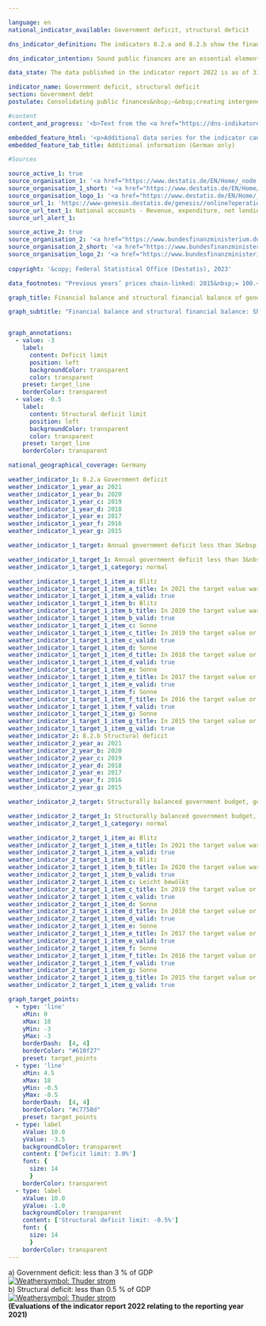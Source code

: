 ```yaml
---

language: en    
national_indicator_available: Government deficit, structural deficit    

dns_indicator_definition: The indicators 8.2.a and 8.2.b show the financial balance of general government (deficit or surplus) and the structural financial balance as a percentage of gross domestic product (<abbr title="Gross domestic product" tabindex="0">GDP</abbr>) at current prices. The public financial balance is calculated as government revenue minus government expenditure, measured on a national accounts basis. The annual structural balance refers to the part of the financial balance that is not attributable to cyclical fluctuations and temporary effects. A negative financial balance is known as a deficit; a positive as a surplus.    

dns_indicator_intention: Sound public finances are an essential element of a sustainable fiscal policy. A policy that relies too heavily on borrowing to fund current public expenditure and then passes this debt on to future generations is simply not sustainable.<br>According to the convergence criteria for the European Union, known as the Maastricht criteria, the annual government deficit should be less than 3&nbsp;% of <abbr title="Gross domestic product" tabindex="0">GDP</abbr>. The structural deficit must not exceed 0.5&nbsp;% of <abbr title="Gross domestic product" tabindex="0">GDP</abbr>. These are the stipulations of the European Stability and Growth Pact. The guiding principle of the structurally balanced budget has also been enshrined in Germany’s Basic Law since 2009&nbsp;(Article 109, referred to as the debt brake).    

data_state: The data published in the indicator report 2022 is as of 31 October 2022. The data shown on this platform is updated regularly, so that more current data may be available online than published in the <a href="https://dns-indikatoren.de/en/publications_reports/">indicator report 2022</a>.    

indicator_name: Government deficit, structural deficit    
section: Government debt    
postulate: Consolidating public finances&nbsp;–&nbsp;creating intergenerational equity    

#content     
content_and_progress: '<b>Text from the <a href="https://dns-indikatoren.de/en/publications_reports/">Indicator Report 2022&nbsp;</a></b><br><br>The method used to calculate <abbr title="Gross domestic product" tabindex="0">GDP</abbr> and the financial balance of general government is laid down in the European System of National and Regional Accounts (<abbr title="European System of National and Regional Accounts" tabindex="0">ESA</abbr>) and is applied by the Federal Statistical Office. The structural financial balance, on the other hand, is determined by the Federal Ministry of Finance. The calculation of government net borrowing takes into account the finances of the public authorities, that is to say the Federal Government, the Länder and local government, and the finances of the social insurance system.<br><br>In 2012, the Government achieved an overall surplus of 0.3&nbsp;billion euros, which was the first positive balance since the financial and economic crisis of 2008/2009. Financial balance increased to 65.6&nbsp;billion euros or 1.9&nbsp;% of <abbr title="Gross domestic product" tabindex="0">GDP</abbr> until 2018. In 2019, the financial surplus amounted to 53.2&nbsp;billion euros and 1.5&nbsp;% of <abbr title="Gross domestic product" tabindex="0">GDP</abbr> (preliminary data). A financial deficit in 2020&nbsp;and 2021&nbsp;emerged in consequence of the <abbr title="Coronavirus SARS-CoV-2" tabindex="0">COVID-19</abbr>&nbsp;pandemic. The deficit in 2020&nbsp;amounted to 147.6&nbsp;billion euros. Since 1991, only 1995&nbsp;had a higher deficit (178.7&nbsp;billion euros). A European comparison of financial deficits in 2021&nbsp;reveals that Germany’s negative financial balance of 3.7&nbsp;% of <abbr title="Gross domestic product" tabindex="0">GDP</abbr> was below European average of 4.6&nbsp;%. Twelve countries had a lower deficit ratio than Germany; 14&nbsp;countries were above. Denmark (+&nbsp;3.6&nbsp;%) and Luxembourg (+&nbsp;0.8&nbsp;%) even generated a financial surplus.<br><br>In 2021, the Government generated an overall deficit of 134.3&nbsp;billion euros. The federal deficit came to 145.9&nbsp;billion euros. At the same time, Länder, local governments and social insurance yet again recorded an aggregate surplus. The balances for the Länder (2.8&nbsp;billion euros), the social insurance fund (4.3&nbsp;billion euros) and local government (4.6&nbsp;billion euros) were also positive. The national budget in 2021&nbsp;showed a structural deficit of 2.5&nbsp;% of <abbr title="Gross domestic product" tabindex="0">GDP</abbr> (preliminary data). This meant that the <abbr title="European Union" tabindex="0">EU</abbr> convergence criteria for both the government deficit and the structural deficit had not been met in 2021&nbsp;as previous year: in 2020, the federal deficit was 87.4&nbsp;billion euros, that of the Länder was 30.9&nbsp;billion euros and social insurance fund 34.8&nbsp;billion euros. Only local governments reported a surplus of 5.5&nbsp;billion euros in 2020.<br><br>In 2020, government revenues decreased for a short time, however, they increased again in 2021&nbsp;and were 5.9&nbsp;% above the value in 2019. Government spendings increased by 18.1&nbsp;% in the same period. The largest item on the expenditure side of the national accounts are social benefits other than social transfers in kind. These accounted for 33.1&nbsp;% of government spendings (610.9&nbsp;billion euros). Social benefits in kind accounted for 17.9&nbsp;% (330.0&nbsp;billion euros). 70.4&nbsp;% of social benefits other than social transfers in kind fall under the heading of social insurance, primarily in the form of pensions (340&nbsp;billion euros); spendings on social benefits in kind predominantly incurred for statutory health insurance (249.9&nbsp;billion euros).'    

embedded_feature_html: '<p>Additional data series for the indicator can be found <a href="https://dnsTestEnvironment.github.io/dns-indicators/public/AddInfos/de/8_2_ab.pdf" target="_blank" >here</a>.</p><br><small>Note: You can display the PDF document directly in your browser or download the PDF document and open it with a PDF reader of your choice. We will be happy to advise you.</small>'
embedded_feature_tab_title: Additional information (German only)    

#Sources    

source_active_1: true
source_organisation_1: '<a href="https://www.destatis.de/EN/Home/_node.html" target="_blank" onclick="return confirm_alert('')>Federal Statistical Office</a>'
source_organisation_1_short: '<a href="https://www.destatis.de/EN/Home/_node.html" target="_blank" onclick="return confirm_alert('')>Federal Statistical Office</a>'
source_organisation_logo_1: '<a href="https://www.destatis.de/EN/Home/_node.html" target="_blank" onclick="return confirm_alert('')><img src="www.dnsTestEnvironment.github.io/dns-indicators/public/OrgImgEn/destatis.png" alt="Federal Statistical Office" title=" Click here to visit the homepage of the organizationFederal Statistical Office" style="height:60px; width:148px; border: transparent"/></a>'
source_url_1: 'https://www-genesis.destatis.de/genesis//online?operation=table&code=81000-0031&bypass=true&levelindex=1&levelid=1660802268437&language=en'
source_url_text_1: National accounts - Revenue, expenditure, net lending/net borrowing of general government&nbsp;–&nbsp;GENESIS online 81000-0031
source_url_alert_1: 

source_active_2: true
source_organisation_2: '<a href="https://www.bundesfinanzministerium.de/Web/EN/Home/home.html" target="_blank" onclick="return confirm_alert('')>Federal Ministry of Finance</a>'
source_organisation_2_short: '<a href="https://www.bundesfinanzministerium.de/Web/EN/Home/home.html" target="_blank" onclick="return confirm_alert('')>Federal Ministry of Finance</a>'
source_organisation_logo_2: '<a href="https://www.bundesfinanzministerium.de/Web/EN/Home/home.html" target="_blank" onclick="return confirm_alert('')><img src="www.dnsTestEnvironment.github.io/dns-indicators/public/OrgImgEn/bmf.png" alt="Federal Ministry of Finance" title=" Click here to visit the homepage of the organizationFederal Ministry of Finance" style="height:60px; width:148px; border: transparent"/></a>'
    
copyright: '&copy; Federal Statistical Office (Destatis), 2023'    

data_footnotes: "Previous years’ prices chain-linked: 2015&nbsp;= 100.<br>• 2019&nbsp;to 2022&nbsp;preliminary data.<br>• Structural deficit: Special evaluation based on the following data source: Federal Ministry of Finance."    

graph_title: Financial balance and structural financial balance of general government    

graph_subtitle: "Financial balance and structural financial balance: Share of GDP (current prices); gross domestic product (price-adjusted): Year-on-year change"    


graph_annotations:
  - value: -3
    label:
      content: Deficit limit
      position: left
      backgroundColor: transparent
      color: transparent
    preset: target_line
    borderColor: transparent
  - value: -0.5
    label:
      content: Structural deficit limit
      position: left
      backgroundColor: transparent
      color: transparent
    preset: target_line
    borderColor: transparent        

national_geographical_coverage: Germany    

weather_indicator_1: 8.2.a Government deficit
weather_indicator_1_year_a: 2021
weather_indicator_1_year_b: 2020
weather_indicator_1_year_c: 2019
weather_indicator_1_year_d: 2018
weather_indicator_1_year_e: 2017
weather_indicator_1_year_f: 2016
weather_indicator_1_year_g: 2015

weather_indicator_1_target: Annual government deficit less than 3&nbsp;% of <abbr title="Gross domestic product" tabindex="0">GDP</abbr>, to be maintained until 2030

weather_indicator_1_target_1: Annual government deficit less than 3&nbsp;% of <abbr title="Gross domestic product" tabindex="0">GDP</abbr>, to be maintained until 2030
weather_indicator_1_target_1_category: normal

weather_indicator_1_target_1_item_a: Blitz
weather_indicator_1_target_1_item_a_title: In 2021 the target value was missed and the indicator had not moved towards the target on average over the previous changes.
weather_indicator_1_target_1_item_a_valid: true
weather_indicator_1_target_1_item_b: Blitz
weather_indicator_1_target_1_item_b_title: In 2020 the target value was missed and the indicator had not moved towards the target on average over the previous changes.
weather_indicator_1_target_1_item_b_valid: true
weather_indicator_1_target_1_item_c: Sonne
weather_indicator_1_target_1_item_c_title: In 2019 the target value or a better value was achieved and the average change did not point in the direction of deterioration.
weather_indicator_1_target_1_item_c_valid: true
weather_indicator_1_target_1_item_d: Sonne
weather_indicator_1_target_1_item_d_title: In 2018 the target value or a better value was achieved and the average change did not point in the direction of deterioration.
weather_indicator_1_target_1_item_d_valid: true
weather_indicator_1_target_1_item_e: Sonne
weather_indicator_1_target_1_item_e_title: In 2017 the target value or a better value was achieved and the average change did not point in the direction of deterioration.
weather_indicator_1_target_1_item_e_valid: true
weather_indicator_1_target_1_item_f: Sonne
weather_indicator_1_target_1_item_f_title: In 2016 the target value or a better value was achieved and the average change did not point in the direction of deterioration.
weather_indicator_1_target_1_item_f_valid: true
weather_indicator_1_target_1_item_g: Sonne
weather_indicator_1_target_1_item_g_title: In 2015 the target value or a better value was achieved and the average change did not point in the direction of deterioration.
weather_indicator_1_target_1_item_g_valid: true
weather_indicator_2: 8.2.b Structural deficit
weather_indicator_2_year_a: 2021
weather_indicator_2_year_b: 2020
weather_indicator_2_year_c: 2019
weather_indicator_2_year_d: 2018
weather_indicator_2_year_e: 2017
weather_indicator_2_year_f: 2016
weather_indicator_2_year_g: 2015

weather_indicator_2_target: Structurally balanced government budget, general government structural deficit must not exceed 0.5&nbsp;% of <abbr title="Gross domestic product" tabindex="0">GDP</abbr>, to be maintained until 2030

weather_indicator_2_target_1: Structurally balanced government budget, general government structural deficit must not exceed 0.5&nbsp;% of <abbr title="Gross domestic product" tabindex="0">GDP</abbr>, to be maintained until 2030
weather_indicator_2_target_1_category: normal

weather_indicator_2_target_1_item_a: Blitz
weather_indicator_2_target_1_item_a_title: In 2021 the target value was missed and the indicator had not moved towards the target on average over the previous changes.
weather_indicator_2_target_1_item_a_valid: true
weather_indicator_2_target_1_item_b: Blitz
weather_indicator_2_target_1_item_b_title: In 2020 the target value was missed and the indicator had not moved towards the target on average over the previous changes.
weather_indicator_2_target_1_item_b_valid: true
weather_indicator_2_target_1_item_c: Leicht bewölkt
weather_indicator_2_target_1_item_c_title: In 2019 the target value or a better value was achieved, but the average change pointed in the direction of deterioration.
weather_indicator_2_target_1_item_c_valid: true
weather_indicator_2_target_1_item_d: Sonne
weather_indicator_2_target_1_item_d_title: In 2018 the target value or a better value was achieved and the average change did not point in the direction of deterioration.
weather_indicator_2_target_1_item_d_valid: true
weather_indicator_2_target_1_item_e: Sonne
weather_indicator_2_target_1_item_e_title: In 2017 the target value or a better value was achieved and the average change did not point in the direction of deterioration.
weather_indicator_2_target_1_item_e_valid: true
weather_indicator_2_target_1_item_f: Sonne
weather_indicator_2_target_1_item_f_title: In 2016 the target value or a better value was achieved and the average change did not point in the direction of deterioration.
weather_indicator_2_target_1_item_f_valid: true
weather_indicator_2_target_1_item_g: Sonne
weather_indicator_2_target_1_item_g_title: In 2015 the target value or a better value was achieved and the average change did not point in the direction of deterioration.
weather_indicator_2_target_1_item_g_valid: true    

graph_target_points:
  - type: 'line'
    xMin: 0
    xMax: 18
    yMin: -3
    yMax: -3
    borderDash:  [4, 4]
    borderColor: "#610f27"
    preset: target_points
  - type: 'line'
    xMin: 4.5
    xMax: 18
    yMin: -0.5
    yMax: -0.5
    borderDash:  [4, 4]
    borderColor: "#c7758d"
    preset: target_points
  - type: label
    xValue: 10.0
    yValue: -3.5
    backgroundColor: transparent
    content: ['Deficit limit: 3.0%']
    font: {
      size: 14
      }
    borderColor: transparent
  - type: label
    xValue: 10.0
    yValue: -1.0
    backgroundColor: transparent
    content: ['Structural deficit limit: -0.5%']
    font: {
      size: 14
      }
    borderColor: transparent    
---
```



<div>
  <div class="my-header">
    <label class="default">a) Government deficit: less than 3&nbsp;% of GDP
      <a href="www.dnsTestEnvironment.github.io/dns-indicators/en/status"><img src="https://g205sdgs.github.io/sdg-indicators/public/Wettersymbole/Blitz.png" title="In 2021 the target value was missed and the indicator had not moved towards the target on average over the previous changes." alt="Weathersymbol: Thuder strom"/>
      </a>
    </label>
  </div>
</div>
<div>
  <div class="my-header">
    <label class="default">b) Structural deficit: less than 0.5&nbsp;% of GDP
      <a href="www.dnsTestEnvironment.github.io/dns-indicators/en/status"><img src="https://g205sdgs.github.io/sdg-indicators/public/Wettersymbole/Blitz.png" title="In 2021 the target value was missed and the indicator had not moved towards the target on average over the previous changes." alt="Weathersymbol: Thuder strom"/>
      </a>
    </label>
  </div>
</div>
<div class="my-header-note">
  <label class="default"><b>(Evaluations of the indicator report 2022 relating to the reporting year 2021)
  </b></label>
</div>